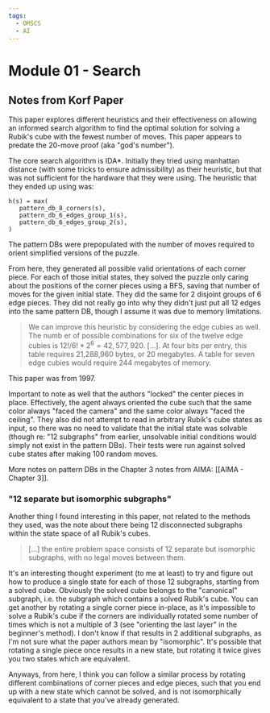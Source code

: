 ```yaml
---
tags:
  - OMSCS
  - AI
---
```

# Module 01 - Search

## Notes from Korf Paper
This paper explores different heuristics and their effectiveness on allowing an informed search algorithm to find the optimal solution for solving a Rubik's cube with the fewest number of moves. This paper appears to predate the 20-move proof (aka "god's number").

The core search algorithm is IDA*. Initially they tried using manhattan distance (with some tricks to ensure admissibility) as their heuristic, but that was not sufficient for the hardware that they were using. The heuristic that they ended up using was:

```
h(s) = max(
   pattern_db_8_corners(s),
   pattern_db_6_edges_group_1(s),
   pattern_db_6_edges_group_2(s),
)
```

The pattern DBs were prepopulated with the number of moves required to orient simplified versions of the puzzle. 

From here, they generated all possible valid orientations of each corner piece. For each of those initial states, they solved the puzzle only caring about the positions of the corner pieces using a BFS, saving that number of moves for the given initial state. They did the same for 2 disjoint groups of 6 edge pieces. They did not really go into why they didn't just put all 12 edges into the same pattern DB, though I assume it was due to memory limitations.

> We can improve this heuristic by considering the edge cubies as well. The numb er of possible combinations for six of the twelve edge cubies is $12!/6!*2^6 = 42,577,920$. \[...\]. At four bits per entry, this table requires 21,288,960 bytes, or 20 megabytes. A table for seven edge cubies would require 244 megabytes of memory.

This paper was from 1997.

Important to note as well that the authors "locked" the center pieces in place. Effectively, the agent always oriented the cube such that the same color always "faced the camera" and the same color always "faced the ceiling". They also did not attempt to read in arbitrary Rubik's cube states as input, so there was no need to validate that the initial state was solvable (though re: "12 subgraphs" from earlier, unsolvable initial conditions would simply not exist in the pattern DBs). Their tests were run against solved cube states after making 100 random moves.

More notes on pattern DBs in the Chapter 3 notes from AIMA: [[AIMA - Chapter 3]].

### "12 separate but isomorphic subgraphs"
Another thing I found interesting in this paper, not related to the methods they used, was the note about there being 12 disconnected subgraphs within the state space of all Rubik's cubes.

> \[...\] the entire problem space consists of 12 separate but isomorphic subgraphs, with no legal moves between them.

It's an interesting thought experiment (to me at least) to try and figure out how to produce a single state for each of those 12 subgraphs, starting from a solved cube. Obviously the solved cube belongs to the "canonical" subgraph, i.e. the subgraph which contains a solved Rubik's cube. You can get another by rotating a single corner piece in-place, as it's impossible to solve a Rubik's cube if the corners are individually rotated some number of times which is not a multiple of 3 (see "orienting the last layer" in the beginner's method). I don't know if that results in 2 additional subgraphs, as I'm not sure what the paper authors mean by "isomorphic". It's possible that rotating a single piece once results in a new state, but rotating it twice gives you two states which are equivalent.

Anyways, from here, I think you can follow a similar process by rotating different combinations of corner pieces and edge pieces, such that you end up with a new state which cannot be solved, and is not isomorphically equivalent to a state that you've already generated.

